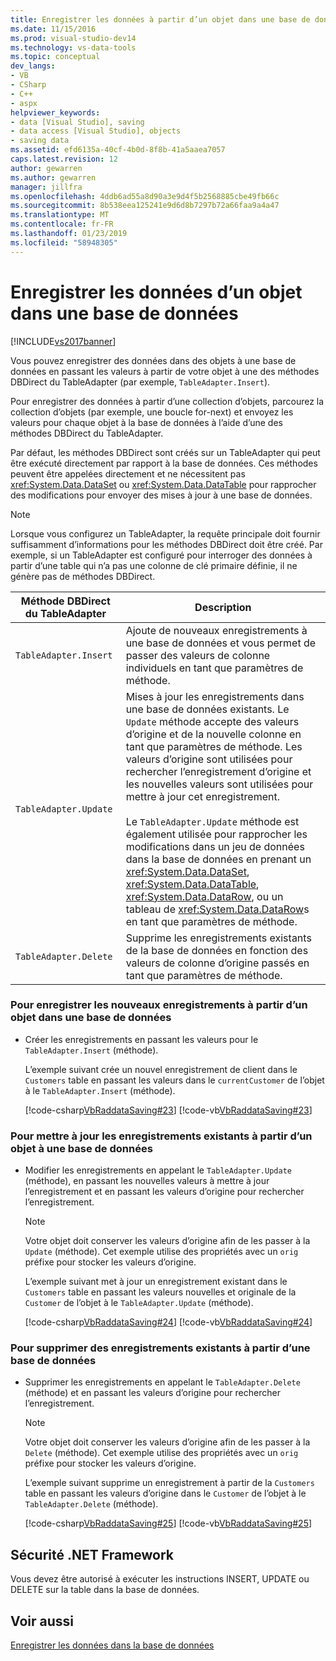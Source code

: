 ```yaml
---
title: Enregistrer les données à partir d’un objet dans une base de données | Microsoft Docs
ms.date: 11/15/2016
ms.prod: visual-studio-dev14
ms.technology: vs-data-tools
ms.topic: conceptual
dev_langs:
- VB
- CSharp
- C++
- aspx
helpviewer_keywords:
- data [Visual Studio], saving
- data access [Visual Studio], objects
- saving data
ms.assetid: efd6135a-40cf-4b0d-8f8b-41a5aaea7057
caps.latest.revision: 12
author: gewarren
ms.author: gewarren
manager: jillfra
ms.openlocfilehash: 4ddb6ad55a8d90a3e9d4f5b2568885cbe49fb66c
ms.sourcegitcommit: 8b538eea125241e9d6d8b7297b72a66faa9a4a47
ms.translationtype: MT
ms.contentlocale: fr-FR
ms.lasthandoff: 01/23/2019
ms.locfileid: "58948305"
---
```

# <a name="save-data-from-an-object-to-a-database"></a>Enregistrer les données d’un objet dans une base de données
[!INCLUDE[vs2017banner](../includes/vs2017banner.md)]

  
Vous pouvez enregistrer des données dans des objets à une base de données en passant les valeurs à partir de votre objet à une des méthodes DBDirect du TableAdapter (par exemple, `TableAdapter.Insert`).
  
 Pour enregistrer des données à partir d’une collection d’objets, parcourez la collection d’objets (par exemple, une boucle for-next) et envoyez les valeurs pour chaque objet à la base de données à l’aide d’une des méthodes DBDirect du TableAdapter.  
  
 Par défaut, les méthodes DBDirect sont créés sur un TableAdapter qui peut être exécuté directement par rapport à la base de données. Ces méthodes peuvent être appelées directement et ne nécessitent pas <xref:System.Data.DataSet> ou <xref:System.Data.DataTable> pour rapprocher des modifications pour envoyer des mises à jour à une base de données.  
  
> [!NOTE]
>  Lorsque vous configurez un TableAdapter, la requête principale doit fournir suffisamment d’informations pour les méthodes DBDirect doit être créé. Par exemple, si un TableAdapter est configuré pour interroger des données à partir d’une table qui n’a pas une colonne de clé primaire définie, il ne génère pas de méthodes DBDirect.  
  
|Méthode DBDirect du TableAdapter|Description|  
|----------------------------------|-----------------|  
|`TableAdapter.Insert`|Ajoute de nouveaux enregistrements à une base de données et vous permet de passer des valeurs de colonne individuels en tant que paramètres de méthode.|  
|`TableAdapter.Update`|Mises à jour les enregistrements dans une base de données existants. Le `Update` méthode accepte des valeurs d’origine et de la nouvelle colonne en tant que paramètres de méthode. Les valeurs d’origine sont utilisées pour rechercher l’enregistrement d’origine et les nouvelles valeurs sont utilisées pour mettre à jour cet enregistrement.<br /><br /> Le `TableAdapter.Update` méthode est également utilisée pour rapprocher les modifications dans un jeu de données dans la base de données en prenant un <xref:System.Data.DataSet>, <xref:System.Data.DataTable>, <xref:System.Data.DataRow>, ou un tableau de <xref:System.Data.DataRow>s en tant que paramètres de méthode.|  
|`TableAdapter.Delete`|Supprime les enregistrements existants de la base de données en fonction des valeurs de colonne d’origine passés en tant que paramètres de méthode.|  
  
### <a name="to-save-new-records-from-an-object-to-a-database"></a>Pour enregistrer les nouveaux enregistrements à partir d’un objet dans une base de données  
  
-   Créer les enregistrements en passant les valeurs pour le `TableAdapter.Insert` (méthode).  
  
     L’exemple suivant crée un nouvel enregistrement de client dans le `Customers` table en passant les valeurs dans le `currentCustomer` de l’objet à le `TableAdapter.Insert` (méthode).  
  
     [!code-csharp[VbRaddataSaving#23](../snippets/csharp/VS_Snippets_VBCSharp/VbRaddataSaving/CS/Form3.cs#23)]
     [!code-vb[VbRaddataSaving#23](../snippets/visualbasic/VS_Snippets_VBCSharp/VbRaddataSaving/VB/Form3.vb#23)]  
  
### <a name="to-update-existing-records-from-an-object-to-a-database"></a>Pour mettre à jour les enregistrements existants à partir d’un objet à une base de données  
  
-   Modifier les enregistrements en appelant le `TableAdapter.Update` (méthode), en passant les nouvelles valeurs à mettre à jour l’enregistrement et en passant les valeurs d’origine pour rechercher l’enregistrement.  
  
    > [!NOTE]
    >  Votre objet doit conserver les valeurs d’origine afin de les passer à la `Update` (méthode). Cet exemple utilise des propriétés avec un `orig` préfixe pour stocker les valeurs d’origine.  
  
     L’exemple suivant met à jour un enregistrement existant dans le `Customers` table en passant les valeurs nouvelles et originale de la `Customer` de l’objet à le `TableAdapter.Update` (méthode).  
  
     [!code-csharp[VbRaddataSaving#24](../snippets/csharp/VS_Snippets_VBCSharp/VbRaddataSaving/CS/Form3.cs#24)]
     [!code-vb[VbRaddataSaving#24](../snippets/visualbasic/VS_Snippets_VBCSharp/VbRaddataSaving/VB/Form3.vb#24)]  
  
### <a name="to-delete-existing-records-from-a-database"></a>Pour supprimer des enregistrements existants à partir d’une base de données  
  
-   Supprimer les enregistrements en appelant le `TableAdapter.Delete` (méthode) et en passant les valeurs d’origine pour rechercher l’enregistrement.  
  
    > [!NOTE]
    >  Votre objet doit conserver les valeurs d’origine afin de les passer à la `Delete` (méthode). Cet exemple utilise des propriétés avec un `orig` préfixe pour stocker les valeurs d’origine.  
  
     L’exemple suivant supprime un enregistrement à partir de la `Customers` table en passant les valeurs d’origine dans le `Customer` de l’objet à le `TableAdapter.Delete` (méthode).  
  
     [!code-csharp[VbRaddataSaving#25](../snippets/csharp/VS_Snippets_VBCSharp/VbRaddataSaving/CS/Form3.cs#25)]
     [!code-vb[VbRaddataSaving#25](../snippets/visualbasic/VS_Snippets_VBCSharp/VbRaddataSaving/VB/Form3.vb#25)]  
  
## <a name="net-framework-security"></a>Sécurité .NET Framework  
 Vous devez être autorisé à exécuter les instructions INSERT, UPDATE ou DELETE sur la table dans la base de données.  
  
## <a name="see-also"></a>Voir aussi  
 [Enregistrer les données dans la base de données](../data-tools/save-data-back-to-the-database.md)
